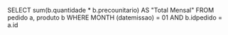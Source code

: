 SELECT sum(b.quantidade * b.precounitario) AS "Total Mensal"
FROM pedido a, produto b
WHERE MONTH (datemissao) = 01
AND b.idpedido = a.id
